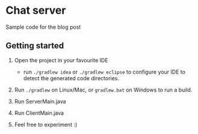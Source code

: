 # Chat server

Sample code for the blog post

## Getting started

1. Open the project in your favourite IDE 
     * run `./gradlew idea` or `./gradlew eclipse` to configure your IDE to detect the generated code directories.
     
1. Run `./gradlew`   on Linux/Mac,  or `gradlew.bat` on Windows to run a build.
1. Run ServerMain.java
1. Run ClientMain.java
1. Feel free to experiment :)

